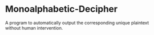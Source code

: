 # Monoalphabetic-Decipher
A program to automatically output the corresponding unique plaintext without human intervention.
